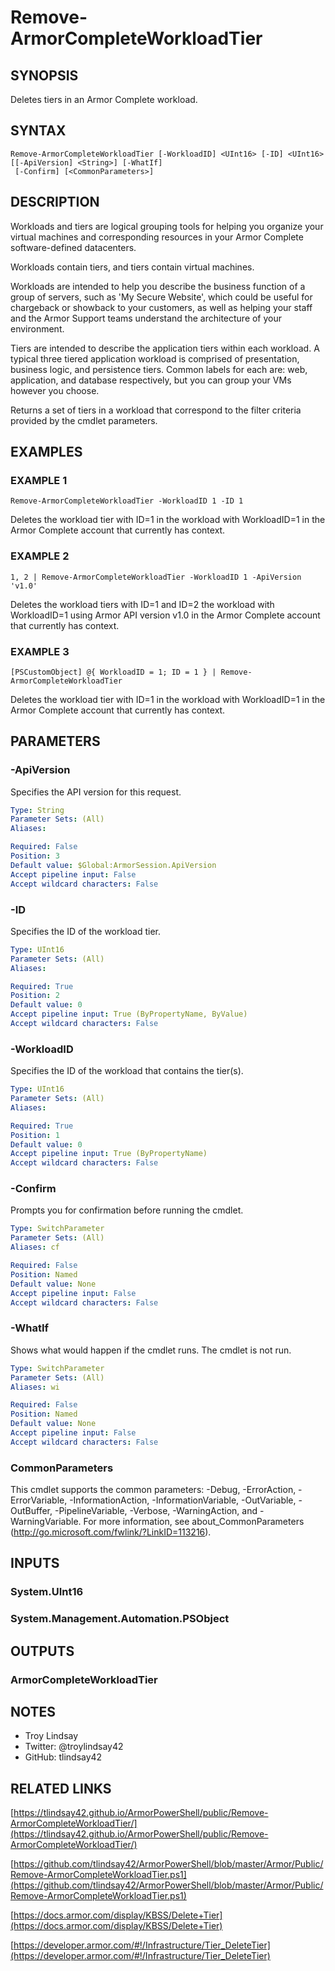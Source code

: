 # Remove-ArmorCompleteWorkloadTier

## SYNOPSIS
Deletes tiers in an Armor Complete workload.

## SYNTAX

```
Remove-ArmorCompleteWorkloadTier [-WorkloadID] <UInt16> [-ID] <UInt16> [[-ApiVersion] <String>] [-WhatIf]
 [-Confirm] [<CommonParameters>]
```

## DESCRIPTION
Workloads and tiers are logical grouping tools for helping you organize your
virtual machines and corresponding resources in your Armor Complete
software-defined datacenters.

Workloads contain tiers, and tiers contain virtual machines.

Workloads are intended to help you describe the business function of a group of
servers, such as 'My Secure Website', which could be useful for chargeback or
showback to your customers, as well as helping your staff and the Armor Support
teams understand the architecture of your environment.

Tiers are intended to describe the application tiers within each workload. 
A
typical three tiered application workload is comprised of presentation,
business logic, and persistence tiers. 
Common labels for each are: web,
application, and database respectively, but you can group your VMs however you
choose.

Returns a set of tiers in a workload that correspond to the filter criteria
provided by the cmdlet parameters.

## EXAMPLES

### EXAMPLE 1
```
Remove-ArmorCompleteWorkloadTier -WorkloadID 1 -ID 1
```

Deletes the workload tier with ID=1 in the workload with WorkloadID=1 in the
Armor Complete account that currently has context.

### EXAMPLE 2
```
1, 2 | Remove-ArmorCompleteWorkloadTier -WorkloadID 1 -ApiVersion 'v1.0'
```

Deletes the workload tiers with ID=1 and ID=2 the workload with WorkloadID=1
using Armor API version v1.0 in the Armor Complete account that currently has
context.

### EXAMPLE 3
```
[PSCustomObject] @{ WorkloadID = 1; ID = 1 } | Remove-ArmorCompleteWorkloadTier
```

Deletes the workload tier with ID=1 in the workload with WorkloadID=1 in the
Armor Complete account that currently has context.

## PARAMETERS

### -ApiVersion
Specifies the API version for this request.

```yaml
Type: String
Parameter Sets: (All)
Aliases:

Required: False
Position: 3
Default value: $Global:ArmorSession.ApiVersion
Accept pipeline input: False
Accept wildcard characters: False
```

### -ID
Specifies the ID of the workload tier.

```yaml
Type: UInt16
Parameter Sets: (All)
Aliases:

Required: True
Position: 2
Default value: 0
Accept pipeline input: True (ByPropertyName, ByValue)
Accept wildcard characters: False
```

### -WorkloadID
Specifies the ID of the workload that contains the tier(s).

```yaml
Type: UInt16
Parameter Sets: (All)
Aliases:

Required: True
Position: 1
Default value: 0
Accept pipeline input: True (ByPropertyName)
Accept wildcard characters: False
```

### -Confirm
Prompts you for confirmation before running the cmdlet.

```yaml
Type: SwitchParameter
Parameter Sets: (All)
Aliases: cf

Required: False
Position: Named
Default value: None
Accept pipeline input: False
Accept wildcard characters: False
```

### -WhatIf
Shows what would happen if the cmdlet runs.
The cmdlet is not run.

```yaml
Type: SwitchParameter
Parameter Sets: (All)
Aliases: wi

Required: False
Position: Named
Default value: None
Accept pipeline input: False
Accept wildcard characters: False
```

### CommonParameters
This cmdlet supports the common parameters: -Debug, -ErrorAction, -ErrorVariable, -InformationAction, -InformationVariable, -OutVariable, -OutBuffer, -PipelineVariable, -Verbose, -WarningAction, and -WarningVariable.
For more information, see about_CommonParameters (http://go.microsoft.com/fwlink/?LinkID=113216).

## INPUTS

### System.UInt16

### System.Management.Automation.PSObject

## OUTPUTS

### ArmorCompleteWorkloadTier

## NOTES
- Troy Lindsay
- Twitter: @troylindsay42
- GitHub: tlindsay42

## RELATED LINKS

[https://tlindsay42.github.io/ArmorPowerShell/public/Remove-ArmorCompleteWorkloadTier/](https://tlindsay42.github.io/ArmorPowerShell/public/Remove-ArmorCompleteWorkloadTier/)

[https://github.com/tlindsay42/ArmorPowerShell/blob/master/Armor/Public/Remove-ArmorCompleteWorkloadTier.ps1](https://github.com/tlindsay42/ArmorPowerShell/blob/master/Armor/Public/Remove-ArmorCompleteWorkloadTier.ps1)

[https://docs.armor.com/display/KBSS/Delete+Tier](https://docs.armor.com/display/KBSS/Delete+Tier)

[https://developer.armor.com/#!/Infrastructure/Tier_DeleteTier](https://developer.armor.com/#!/Infrastructure/Tier_DeleteTier)

